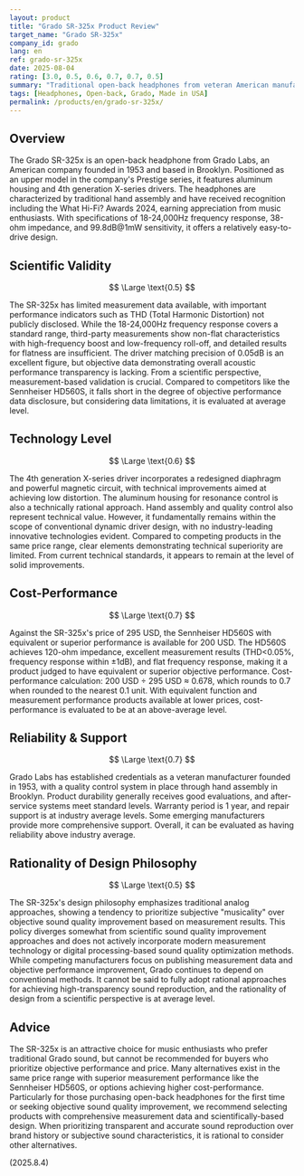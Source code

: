 ```yaml
---
layout: product
title: "Grado SR-325x Product Review"
target_name: "Grado SR-325x"
company_id: grado
lang: en
ref: grado-sr-325x
date: 2025-08-04
rating: [3.0, 0.5, 0.6, 0.7, 0.7, 0.5]
summary: "Traditional open-back headphones from veteran American manufacturer Grado. Featuring aluminum housing and 4th generation X-series drivers, achieving above-average cost-performance while facing challenges in modern measurement-focused design approaches."
tags: [Headphones, Open-back, Grado, Made in USA]
permalink: /products/en/grado-sr-325x/
---
```


## Overview

The Grado SR-325x is an open-back headphone from Grado Labs, an American company founded in 1953 and based in Brooklyn. Positioned as an upper model in the company's Prestige series, it features aluminum housing and 4th generation X-series drivers. The headphones are characterized by traditional hand assembly and have received recognition including the What Hi-Fi? Awards 2024, earning appreciation from music enthusiasts. With specifications of 18-24,000Hz frequency response, 38-ohm impedance, and 99.8dB@1mW sensitivity, it offers a relatively easy-to-drive design.

## Scientific Validity

$$ \Large \text{0.5} $$

The SR-325x has limited measurement data available, with important performance indicators such as THD (Total Harmonic Distortion) not publicly disclosed. While the 18-24,000Hz frequency response covers a standard range, third-party measurements show non-flat characteristics with high-frequency boost and low-frequency roll-off, and detailed results for flatness are insufficient. The driver matching precision of 0.05dB is an excellent figure, but objective data demonstrating overall acoustic performance transparency is lacking. From a scientific perspective, measurement-based validation is crucial. Compared to competitors like the Sennheiser HD560S, it falls short in the degree of objective performance data disclosure, but considering data limitations, it is evaluated at average level.

## Technology Level

$$ \Large \text{0.6} $$

The 4th generation X-series driver incorporates a redesigned diaphragm and powerful magnetic circuit, with technical improvements aimed at achieving low distortion. The aluminum housing for resonance control is also a technically rational approach. Hand assembly and quality control also represent technical value. However, it fundamentally remains within the scope of conventional dynamic driver design, with no industry-leading innovative technologies evident. Compared to competing products in the same price range, clear elements demonstrating technical superiority are limited. From current technical standards, it appears to remain at the level of solid improvements.

## Cost-Performance

$$ \Large \text{0.7} $$

Against the SR-325x's price of 295 USD, the Sennheiser HD560S with equivalent or superior performance is available for 200 USD. The HD560S achieves 120-ohm impedance, excellent measurement results (THD<0.05%, frequency response within ±1dB), and flat frequency response, making it a product judged to have equivalent or superior objective performance. Cost-performance calculation: 200 USD ÷ 295 USD ≈ 0.678, which rounds to 0.7 when rounded to the nearest 0.1 unit. With equivalent function and measurement performance products available at lower prices, cost-performance is evaluated to be at an above-average level.

## Reliability & Support

$$ \Large \text{0.7} $$

Grado Labs has established credentials as a veteran manufacturer founded in 1953, with a quality control system in place through hand assembly in Brooklyn. Product durability generally receives good evaluations, and after-service systems meet standard levels. Warranty period is 1 year, and repair support is at industry average levels. Some emerging manufacturers provide more comprehensive support. Overall, it can be evaluated as having reliability above industry average.

## Rationality of Design Philosophy

$$ \Large \text{0.5} $$

The SR-325x's design philosophy emphasizes traditional analog approaches, showing a tendency to prioritize subjective "musicality" over objective sound quality improvement based on measurement results. This policy diverges somewhat from scientific sound quality improvement approaches and does not actively incorporate modern measurement technology or digital processing-based sound quality optimization methods. While competing manufacturers focus on publishing measurement data and objective performance improvement, Grado continues to depend on conventional methods. It cannot be said to fully adopt rational approaches for achieving high-transparency sound reproduction, and the rationality of design from a scientific perspective is at average level.

## Advice

The SR-325x is an attractive choice for music enthusiasts who prefer traditional Grado sound, but cannot be recommended for buyers who prioritize objective performance and price. Many alternatives exist in the same price range with superior measurement performance like the Sennheiser HD560S, or options achieving higher cost-performance. Particularly for those purchasing open-back headphones for the first time or seeking objective sound quality improvement, we recommend selecting products with comprehensive measurement data and scientifically-based design. When prioritizing transparent and accurate sound reproduction over brand history or subjective sound characteristics, it is rational to consider other alternatives.

(2025.8.4)
